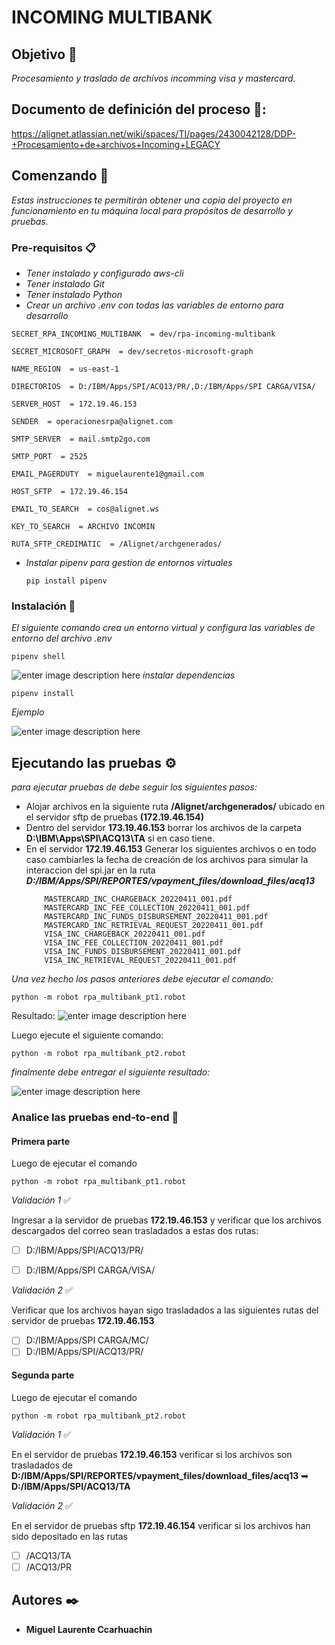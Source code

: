# INCOMING MULTIBANK
## Objetivo 🎯
_Procesamiento y traslado de archivos incomming visa y mastercard._

## Documento de definición del proceso 📃: 
https://alignet.atlassian.net/wiki/spaces/TI/pages/2430042128/DDP-+Procesamiento+de+archivos+Incoming+LEGACY

## Comenzando  🚀

_Estas instrucciones te permitirán obtener una copia del proyecto en funcionamiento en tu máquina local para propósitos de desarrollo y pruebas._


### Pre-requisitos  📋
-  _Tener instalado y configurado aws-cli_
-  _Tener instalado Git_
-  _Tener instalado Python_
- _Crear un archivo .env con todas las variables de entorno para desarrollo_

```
SECRET_RPA_INCOMING_MULTIBANK  = dev/rpa-incoming-multibank

SECRET_MICROSOFT_GRAPH  = dev/secretos-microsoft-graph

NAME_REGION  = us-east-1

DIRECTORIOS  = D:/IBM/Apps/SPI/ACQ13/PR/,D:/IBM/Apps/SPI CARGA/VISA/

SERVER_HOST  = 172.19.46.153

SENDER  = operacionesrpa@alignet.com

SMTP_SERVER  = mail.smtp2go.com

SMTP_PORT  = 2525

EMAIL_PAGERDUTY  = miguelaurente1@gmail.com

HOST_SFTP  = 172.19.46.154

EMAIL_TO_SEARCH  = cos@alignet.ws

KEY_TO_SEARCH  = ARCHIVO INCOMIN

RUTA_SFTP_CREDIMATIC  = /Alignet/archgenerados/
```
- _Instalar pipenv para gestion de entornos virtuales_
	```
	pip install pipenv
	```
### Instalación  🔧

_El siguiente comando crea un entorno virtual y configura las variables de entorno del archivo .env_
```
pipenv shell
```
![enter image description here](http://drive.google.com/uc?export=view&id=1T83KeetRbNpIyn0jEaeS4NTmSK8Ztq_f)
_instalar dependencias_

```
pipenv install
```

_Ejemplo_

![enter image description here](http://drive.google.com/uc?export=view&id=1i-pa5nTYHXXc4u_IJcinA1VO8ghav4ys)
## Ejecutando las pruebas  ⚙️

_para ejecutar pruebas de debe seguir los siguientes pasos:_

 - Alojar archivos en la siguiente  ruta  **/Alignet/archgenerados/**
   ubicado en el servidor sftp de pruebas **(172.19.46.154)**
 - Dentro del servidor **173.19.46.153** borrar los archivos de la
   carpeta **D:\IBM\Apps\SPI\ACQ13\TA**  si en caso tiene.
 - En el servidor **172.19.46.153** Generar los siguientes archivos  o en todo caso cambiarles la fecha de creación de los archivos para simular la interaccion del spi.jar en la ruta
   ***D:/IBM/Apps/SPI/REPORTES/vpayment_files/download_files/acq13***
	```
	    MASTERCARD_INC_CHARGEBACK_20220411_001.pdf
	    MASTERCARD_INC_FEE_COLLECTION_20220411_001.pdf
	    MASTERCARD_INC_FUNDS_DISBURSEMENT_20220411_001.pdf
	    MASTERCARD_INC_RETRIEVAL_REQUEST_20220411_001.pdf
	    VISA_INC_CHARGEBACK_20220411_001.pdf
	    VISA_INC_FEE_COLLECTION_20220411_001.pdf
	    VISA_INC_FUNDS_DISBURSEMENT_20220411_001.pdf
	    VISA_INC_RETRIEVAL_REQUEST_20220411_001.pdf
	```
_Una vez hecho los pasos anteriores debe ejecutar el comando:_
```
python -m robot rpa_multibank_pt1.robot
```
Resultado:
![enter image description here](http://drive.google.com/uc?export=view&id=1mc3ebCj8uz12z70gbtDBD-A06IjsrICf)

Luego ejecute el siguiente comando:
```
python -m robot rpa_multibank_pt2.robot
```
_finalmente debe entregar el siguiente resultado:_

![enter image description here](http://drive.google.com/uc?export=view&id=1h4umOrILZgHZQ1mI1iNkQFJ8IfdqO0ej)
### Analice las pruebas end-to-end  🔩
#### Primera parte
Luego de ejecutar el comando
```
python -m robot rpa_multibank_pt1.robot
```

_Validación 1_ ✅

Ingresar a la servidor de pruebas **172.19.46.153** y verificar que los archivos descargados del correo sean trasladados a estas dos rutas:
 - [ ] D:/IBM/Apps/SPI/ACQ13/PR/
 
 - [ ] D:/IBM/Apps/SPI CARGA/VISA/
 
 _Validación 2_ ✅
 
Verificar que los archivos hayan sigo trasladados a las siguientes rutas del servidor de pruebas **172.19.46.153**
 - [ ] D:/IBM/Apps/SPI CARGA/MC/
 - [ ] D:/IBM/Apps/SPI/ACQ13/PR/

#### Segunda parte
Luego de ejecutar el comando
```
python -m robot rpa_multibank_pt2.robot
```
_Validación 1_ ✅

En el  servidor de pruebas **172.19.46.153**  verificar si los archivos son trasladados de **D:/IBM/Apps/SPI/REPORTES/vpayment_files/download_files/acq13**   ➡ **D:/IBM/Apps/SPI/ACQ13/TA**

_Validación 2_ ✅

En el  servidor de pruebas sftp **172.19.46.154**  verificar si los archivos han sido depositado en las rutas 

 - [ ] /ACQ13/TA
 - [ ] /ACQ13/PR

## Autores  ✒️

-   **Miguel Laurente Ccarhuachin**  
